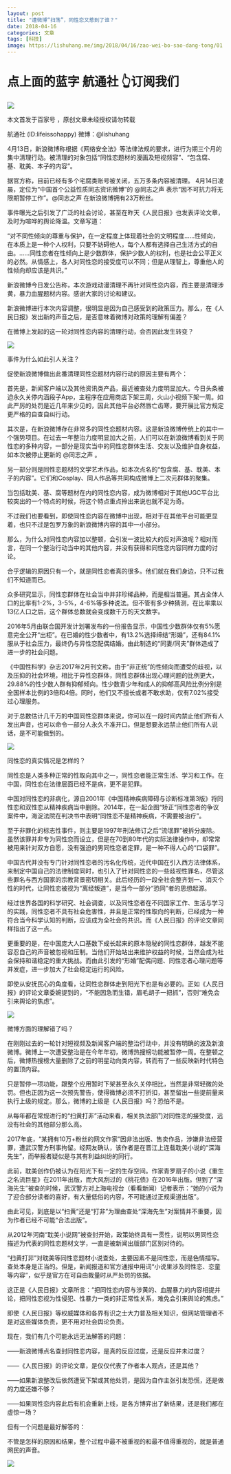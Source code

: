 ```yaml
---
layout: post
title: "遭微博“扫荡”，同性恋又惹到了谁？"
date: 2018-04-16
categories: 文章
tags: [科技]
image: https://lishuhang.me/img/2018/04/16/zao-wei-bo-sao-dang-tong/01.png
---
```


# 点上面的蓝字 航通社 👆订阅我们

![](https://mmbiz.qpic.cn/mmbiz_jpg/AdRKyBVLoHJngcrJUnneiaDGEQFQA8FNW6D7ibsXEb786bibN1KAWy7YHse8oylzJV7tE6MrBLQqmnw2AUPiaLIklQ/640?wx_fmt=jpeg)

本文首发于百家号 ，原创文章未经授权请勿转载

航通社 (ID:lifeissohappy) 微博：@lishuhang

4月13日，新浪微博称根据《网络安全法》等法律法规的要求，进行为期三个月的集中清理行动。被清理的对象包括“同性恋题材的漫画及短视频容”、“包含腐、基、耽美、本子的内容”。

据官方称，目前已经有多个宅腐类账号被关闭，五万多条内容被清理。 4月14日凌晨，定位为“中国首个公益性质同志资讯微博”的 @同志之声 表示“因不可抗力将无限期暂停工作”。@同志之声 在新浪微博拥有23万粉丝。

事件曝光之后引发了广泛的社会讨论，甚至在昨天《人民日报》也发表评论文章，及时为喧哗的舆论降温。文章写道：

“对不同性倾向的尊重与保护，在一定程度上体现着社会的文明程度……性倾向，在本质上是一种个人权利，只要不妨碍他人，每个人都有选择自己生活方式的自由。……同性恋者在性倾向上是少数群体，保护少数人的权利，也是社会公平正义的必然。从情感上，各人对同性恋的接受度可以不同；但是从理智上，尊重他人的性倾向却应该是共识。”

新浪微博今日发公告称，本次游戏动漫清理不再针对同性恋内容，而主要是清理涉黄，暴力血腥题材内容。感谢大家的讨论和建议。

新浪微博进行本次内容调整，很明显是因为自己感受到的政策压力。那么，在《人民日报》发出新的声音之后，是否意味着微博对政策的理解有偏差？

在微博上发起的这一轮对同性恋内容的清理行动，会否因此发生转变？

![](https://lishuhang.me/img/2018/04/16/zao-wei-bo-sao-dang-tong/01.png)

事件为什么如此引人关注？

促使新浪微博做出此番清理同性恋题材内容行动的原因主要有两个：

首先是，新闻客户端以及其他资讯类产品，最近被查处力度明显加大。今日头条被迫永久关停内涵段子App，主程序在应用商店下架三周，火山小视频下架一周。如此严厉的处罚是近几年来少见的，因此其他平台必然唇亡齿寒，要开展比官方规定更严格的自查自纠行动。

其次是，在新浪微博存在非常多的同性恋题材内容。这是新浪微博传统上的其中一个强势项目。在过去一年整治力度明显加大之前，人们可以在新浪微博看到关于同性恋的多种内容，一部分是现实当中的同性恋群体生活、交友以及维护自身权益，如本次被停止更新的 @同志之声 。

另一部分则是同性恋题材的文学艺术作品，如本次点名的“包含腐、基、耽美、本子的内容”。它们和Cosplay、同人作品等共同构成微博上二次元群体的聚集。

当包括耽美、基、腐等题材在内的同性恋内容，成为微博相对于其他UGC平台比较突出的一个特点的时候，将这个特点重点拎出来说也就不足为奇。

不过我们也要看到，即使同性恋内容在微博中出现，相对于在其他平台可能更显着，也只不过是包罗万象的新浪微博内容的其中一小部分。

那么，为什么对同性恋内容加以整顿，会引发一波比较大的反对声浪呢？相对而言，在同一个整治行动当中的其他内容，并没有获得和同性恋内容同样力度的讨论。

合乎逻辑的原因只有一个，就是同性恋者真的很多。他们就在我们身边，只不过我们不知道而已。

众多研究显示，同性恋群体在社会当中并非珍稀品种，而是相当普遍。其占全体人口的比率有1-2%，3-5%，4-6%等多种说法。但不管有多少种猜测，在比率乘以13亿人口之后，这个群体总数就会变成数千万的天文数字。

2016年5月由联合国开发计划署发布的一份报告显示，中国性少数群体仅有5%愿意完全公开“出柜”。在已婚的性少数者中，有13.2%选择缔结“形婚”，还有84.1%服从于社会压力，最终仍与异性恋配偶结婚。由此制造的“同妻/同夫”群体造成了进一步的社会问题。

《中国性科学》杂志2017年2月刊文称，由于“非正统”的性倾向而遭受的歧视，以及压抑的社会环境，相比于异性恋群体，同性恋群体出现心理问题的比例更大，29.88%的性少数人群有抑郁倾向。性少数青少年和成人的抑郁高风险比例分别是全国样本比例的3倍和4倍。同时，他们又不擅长或者不敢求助，仅有7.02%接受过心理服务。

对于总数估计几千万的中国同性恋群体来说，你可以在一段时间内禁止他们所有人发出声音，也可以命令一部分人永久不准开口。但是想要永远禁止他们所有人说话，是不可能做到的。

![](https://lishuhang.me/img/2018/04/16/zao-wei-bo-sao-dang-tong/02.png)

同性恋的真实情况是怎样的？

同性恋是人类多种正常的性取向其中之一，同性恋者能正常生活、学习和工作。在中国，同性恋在法律层面已经不是病，更不是犯罪。

中国对同性恋的非病化，源自2001年《中国精神疾病障碍与诊断标准第3版》将同性恋和双性恋从精神疾病当中删除。2014年，在一起企图“矫正”同性恋者的争议案件中，海淀法院在判决书中表明“同性恋不是精神疾病，不需要被治疗”。

至于非罪化的标志性事件，则主要是1997年刑法修订之后“流氓罪”被拆分废除。虽然该罪并非专为同性恋而设立，但是在70到80年代的实际法律操作中，却常常被用来针对双方自愿，没有强迫的男同性恋者定罪，是一种不得人心的“口袋罪”。

中国古代并没有专门针对同性恋者的污名化传统，近代中国在引入西方法律体系，来制定中国自己的法律制度同时，也引入了针对同性恋的一些歧视性罪名，尽管这些罪名与西方国家的宗教背景密切相关。此后经历的一段全社会整齐划一、消灭个性的时代，让同性恋被视为“离经叛道”，是当今一部分“恐同”者的思想起源。

经过世界各国的科学研究、社会调查，以及同性恋者在不同国家工作、生活与学习的实践，同性恋者不具有社会危害性，并且是正常的性取向的判断，已经成为一种符合当今科学认知的判断，应该成为全社会的共识。而《人民日报》的评论文章同样指出了这一点。

更重要的是，在中国庞大人口基数下成长起来的原本隐秘的同性恋群体，越发不能容忍自己的声音被忽视和压制。当他们开始站出来维护权益的时候，当然会成为社会保持和谐稳定的重大挑战。而由此引发的“形婚”配偶问题、同性恋者心理问题等并发症，进一步加大了社会稳定运行的风险。

即使从安抚民心的角度看，让同性恋群体走到阳光下也是有必要的。正如《人民日报》的评论文章委婉提到的，“不能因急而生错，眉毛胡子一把抓”，否则“难免会引来舆论的焦虑”。

![](https://lishuhang.me/img/2018/04/16/zao-wei-bo-sao-dang-tong/03.png)

微博方面的理解错了吗？

在刚刚过去的一轮针对短视频及新闻客户端的整治行动中，并没有明确的波及新浪微博。微博上一次遭受整治是在今年年初，微博热搜榜功能被暂停一周。在整顿之后，微博热搜榜大量删除了之前的明星动向类内容，转而有了一些反映新时代特色的置顶内容。

只是暂停一项功能，跟整个应用暂时下架甚至永久关停相比，当然是非常轻微的处罚。但也正因为这一次预先警告，使得微博必须不打折扣，甚至留出一些提前量来执行上级的规定。那么，微博的上级是《人民日报》吗？恐怕不是。

从每年都在常规进行的“扫黄打非”活动来看，相关执法部门对同性恋的接受度，远没有社会的其他部分那么高。

2017年底，“某拥有10万+粉丝的网文作家”因非法出版、售卖作品，涉嫌非法经营罪，遭武汉警方刑事拘留。经网友确认，该作者是在晋江上连载耽美小说的“深海先生”，而举报者疑似是与其有利益纠纷的同行。

此前，耽美创作仍被认为在阳光下有一定的生存空间。作家青罗扇子的小说《重生之名流巨星》在2011年出版，而大风刮过的《桃花债》在2016年出版。但到了“深海先生”被查的时候，武汉警方对上海电视台（看看新闻）记者表示：“她的小说为了迎合部分读者的喜好，有大量低俗的内容，不可能通过正规渠道出版”。

由此可见，到底是以“扫黄”还是“打非”为理由查处“深海先生”对案情并不重要，因为作者已经不可能“合法出版”。

从2012年河南“耽美小说网”被查封开始，政策始终具有一贯性，说明以男同性恋描述为代表的同性恋题材文学，一直是被新闻出版部门区别对待的。

“扫黄打非”对耽美等同性恋题材小说查处，主要因素不是同性恋，而是色情描写。查处本身是正当的。但是，新闻报道和官方通报中用词“小说里涉及同性恋、恋童等内容”，似乎是官方在可自由裁量时从严处罚的依据。

这正是《人民日报》文章所言：“把同性恋内容与涉黄的、血腥暴力的内容相提并论，把同性恋视为性侵犯、性暴力一类的非正常性关系，难免会引来舆论的焦虑。”

即使《人民日报》等权威媒体和各界有识之士大力普及相关知识，但网站管理者不是对这些媒体负责，更不用对社会舆论负责。

现在，我们有几个可能永远无法解答的问题：

——新浪微博点名查封同性恋内容，是真的反应过度，还是反应并未过度？

——《人民日报》的评论文章，是仅仅代表了作者本人观点，还是其他？

——如果新浪整改后依然遭受下架或其他处罚，是因为自作主张引发恐慌，还是做的力度还嫌不够？

——如果同性恋内容此后有机会重新上线，是各方博弈出了新结果，还是我们都在虚惊一场？

但有一个问题是最好解答的：

不管是怎样的原因和结果，整个过程中最不被重视的和最不值得重视的，就是普通网民的声音。

![](https://lishuhang.me/img/2018/04/16/zao-wei-bo-sao-dang-tong/04.png)